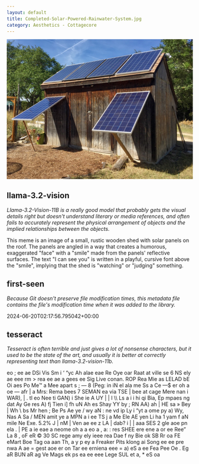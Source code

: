 ```yaml
---
layout: default
title: Completed-Solar-Powered-Rainwater-System.jpg
category: Aesthetics - Cottagecore
---
```


<div markdown="0"><a href="Completed-Solar-Powered-Rainwater-System.jpg"><img class="photo" src="Completed-Solar-Powered-Rainwater-System.jpg" /></a>

<h2>llama-3.2-vision</h2>
<p><i>Llama-3.2-Vision-11B is a really good model that probably gets the visual details right but doesn't understand literary or media references, and often fails to accurately represent the physical arrangement of objects and the implied relationships between the objects.</i></p>
<p>This meme is an image of a small, rustic wooden shed with solar panels on the roof. The panels are angled in a way that creates a humorous, exaggerated &quot;face&quot; with a &quot;smile&quot; made from the panels&#x27; reflective surfaces. The text &quot;I can see you&quot; is written in a playful, cursive font above the &quot;smile&quot;, implying that the shed is &quot;watching&quot; or &quot;judging&quot; something.</p>

<h2>first-seen</h2>
<p><i>Because Git doesn't preserve file modification times, this metadata file contains the file's modification time when it was added to the library.</i></p>
<p>2024-06-20T02:17:56.795042+00:00</p>

<h2>tesseract</h2>
<p><i>Tesseract is often terrible and just gives a lot of nonsense characters, but it used to be the state of the art, and usually it is better at correctly representing text than llama-3.2-vision-11b.</i></p>
<p>eo ; ee ae DSi Vis Sm i ‘ “yc Ah alae eae Re Oye oar Raat at ville se 6 NS ely ae eee rm &gt; rea ee ae a gees ee Sig Live conan. ROP Rea Mie as LELAD bE Oi aes Po Me™ a Mee apart s ; — 8 (Peg: in iN el ala me Ss a Ce —$ er oh a oe — afr | a Mrs: Rema bees 7 SEMAN ea via TSE | bee at cage Mere nan i WAR), | . tl eo Nee ti GAN) i She ie A UY | | I \\ Ls a i i hi qi Bia, Ep mpaes ng dat Ay Ge res A) fj Tien i] fh uN Ah es Shay YY by ; RN AA) ah | HE sa » Bey | Wh \ bs Mr hen ; Be Ps Ae ye / wy aN : ne vd ip Ly i “yt a ome py a) Wy, Nas A Sa / MEN amit ye a MPN a i ee TS j a Me Ele AE yen Li ha 1 yam f aN mile Ne Exe. 5.2% J | nM | Ven ae ee z LA | dab? i | | aaa SES 2 gle aoe pn ela . | PE a ie eae a neome oh a a eo a , a: : res SHEE ere ene a or ee Ree” La 8 , oF eR © 30 SC rege amy ely ieee rea Dae f ny Bie ok SB Rr oa FE eMart Boe Tag oa aan Th, a y p ey a Freaker Pits klong ai Song ee ee pre nwa A ae = gest aoe er on Tar ee erniena eee = a) eS a ee Fea Pee Oe . Eg aR BUN aR ag Ve Mags ek ps ea ee eee Lege SUL et a, * eS oa</p>

</div>

